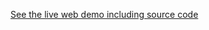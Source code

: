 [//]: # (This file was generated from: doc/template/example.mdt using the documentation_builder package on: 2022-06-22 20:25:14.850579.)
[See the live web demo including source code](https://domain-centric.github.io/responsive_layout_grid_demo_web)